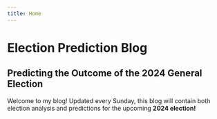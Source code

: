 ```yaml
---
title: Home
---
```


# Election Prediction Blog

## Predicting the Outcome of the 2024 General Election

Welcome to my blog! Updated every Sunday, this blog will contain both election analysis and predictions for the upcoming **2024 election!** 
